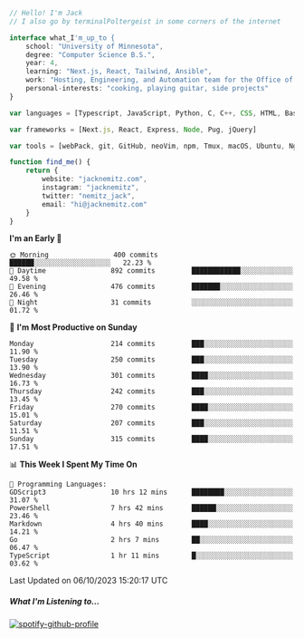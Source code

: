 ```typescript
// Hello! I'm Jack
// I also go by terminalPoltergeist in some corners of the internet

interface what_I'm_up_to {
    school: "University of Minnesota",
    degree: "Computer Science B.S.",
    year: 4,
    learning: "Next.js, React, Tailwind, Ansible",
    work: "Hosting, Engineering, and Automation team for the Office of Information Technology at UMN",
    personal-interests: "cooking, playing guitar, side projects"
}

var languages = [Typescript, JavaScript, Python, C, C++, CSS, HTML, Bash, VimScript]

var frameworks = [Next.js, React, Express, Node, Pug, jQuery]

var tools = [webPack, git, GitHub, neoVim, npm, Tmux, macOS, Ubuntu, Nginx, Ansible, Cloudflare, DigitalOcean]

function find_me() {
    return {
        website: "jacknemitz.com",
        instagram: "jacknemitz",
        twitter: "nemitz_jack",
        email: "hi@jacknemitz.com"
    }
}
```

<!--START_SECTION:waka-->
**I'm an Early 🐤** 

```text
🌞 Morning                400 commits         ██████░░░░░░░░░░░░░░░░░░░   22.23 % 
🌆 Daytime                892 commits         ████████████░░░░░░░░░░░░░   49.58 % 
🌃 Evening                476 commits         ███████░░░░░░░░░░░░░░░░░░   26.46 % 
🌙 Night                  31 commits          ░░░░░░░░░░░░░░░░░░░░░░░░░   01.72 % 
```
📅 **I'm Most Productive on Sunday** 

```text
Monday                   214 commits         ███░░░░░░░░░░░░░░░░░░░░░░   11.90 % 
Tuesday                  250 commits         ███░░░░░░░░░░░░░░░░░░░░░░   13.90 % 
Wednesday                301 commits         ████░░░░░░░░░░░░░░░░░░░░░   16.73 % 
Thursday                 242 commits         ███░░░░░░░░░░░░░░░░░░░░░░   13.45 % 
Friday                   270 commits         ████░░░░░░░░░░░░░░░░░░░░░   15.01 % 
Saturday                 207 commits         ███░░░░░░░░░░░░░░░░░░░░░░   11.51 % 
Sunday                   315 commits         ████░░░░░░░░░░░░░░░░░░░░░   17.51 % 
```


📊 **This Week I Spent My Time On** 

```text
💬 Programming Languages: 
GDScript3                10 hrs 12 mins      ████████░░░░░░░░░░░░░░░░░   31.07 % 
PowerShell               7 hrs 42 mins       ██████░░░░░░░░░░░░░░░░░░░   23.46 % 
Markdown                 4 hrs 40 mins       ████░░░░░░░░░░░░░░░░░░░░░   14.21 % 
Go                       2 hrs 7 mins        ██░░░░░░░░░░░░░░░░░░░░░░░   06.47 % 
TypeScript               1 hr 11 mins        █░░░░░░░░░░░░░░░░░░░░░░░░   03.62 % 
```


 Last Updated on 06/10/2023 15:20:17 UTC
<!--END_SECTION:waka-->

##### What I'm Listening to...

[![spotify-github-profile](https://spotify-github-profile.vercel.app/api/view?uid=jack.nemitz&cover_image=true&show_offline=true&bar_color=53b14f&bar_color_cover=false&background_color=121212FF)](https://spotify-github-profile.vercel.app/api/view?uid=jack.nemitz&redirect=true)


